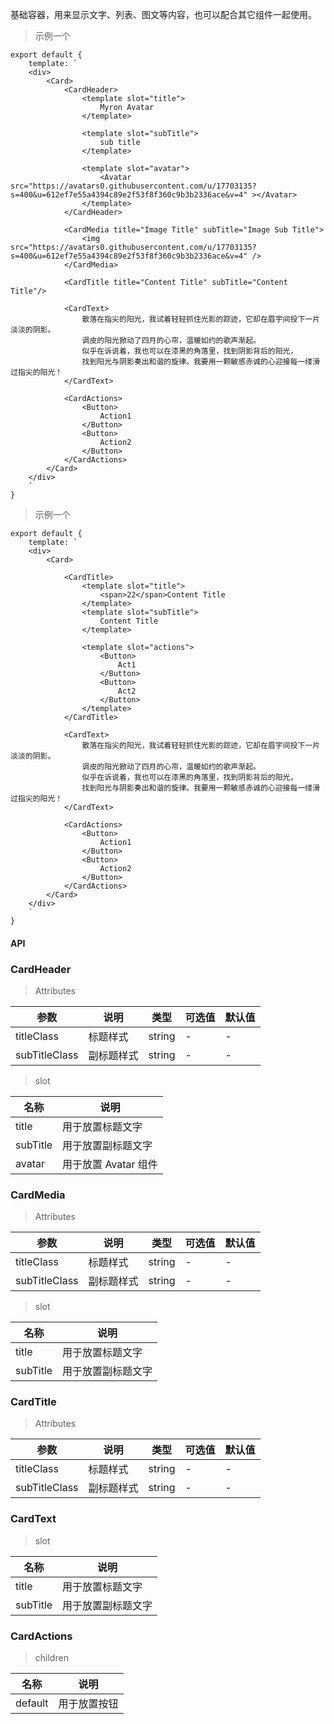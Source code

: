 基础容器，用来显示文字、列表、图文等内容，也可以配合其它组件一起使用。

> 示例一个

    export default {
        template: `
        <div>
            <Card>
                <CardHeader>
                    <template slot="title">
                        Myron Avatar
                    </template>

                    <template slot="subTitle">
                        sub title
                    </template>

                    <template slot="avatar">
                        <Avatar src="https://avatars0.githubusercontent.com/u/17703135?s=400&u=612ef7e55a4394c89e2f53f8f360c9b3b2336ace&v=4" ></Avatar>
                    </template>
                </CardHeader>

                <CardMedia title="Image Title" subTitle="Image Sub Title">
                    <img src="https://avatars0.githubusercontent.com/u/17703135?s=400&u=612ef7e55a4394c89e2f53f8f360c9b3b2336ace&v=4" />
                </CardMedia>

                <CardTitle title="Content Title" subTitle="Content Title"/>

                <CardText>
                    散落在指尖的阳光，我试着轻轻抓住光影的踪迹，它却在眉宇间投下一片淡淡的阴影。
                    调皮的阳光掀动了四月的心帘，温暖如约的歌声渐起。
                    似乎在诉说着，我也可以在漆黑的角落里，找到阴影背后的阳光，
                    找到阳光与阴影奏出和谐的旋律。我要用一颗敏感赤诚的心迎接每一缕滑过指尖的阳光！
                </CardText>

                <CardActions>
                    <Button>
                        Action1
                    </Button>
                    <Button>
                        Action2
                    </Button>
                </CardActions>
            </Card>
        </div>
        `
    }

> 示例一个

    export default {
        template: `
        <div>
            <Card>

                <CardTitle>
                    <template slot="title">
                        <span>22</span>Content Title
                    </template>
                    <template slot="subTitle">
                        Content Title
                    </template>

                    <template slot="actions">
                        <Button>
                            Act1
                        </Button>
                        <Button>
                            Act2
                        </Button>
                    </template>
                </CardTitle>

                <CardText>
                    散落在指尖的阳光，我试着轻轻抓住光影的踪迹，它却在眉宇间投下一片淡淡的阴影。
                    调皮的阳光掀动了四月的心帘，温暖如约的歌声渐起。
                    似乎在诉说着，我也可以在漆黑的角落里，找到阴影背后的阳光，
                    找到阳光与阴影奏出和谐的旋律。我要用一颗敏感赤诚的心迎接每一缕滑过指尖的阳光！
                </CardText>

                <CardActions>
                    <Button>
                        Action1
                    </Button>
                    <Button>
                        Action2
                    </Button>
                </CardActions>
            </Card>
        </div>
        `
    }

#### API

### CardHeader

> Attributes

参数 | 说明 | 类型 | 可选值 | 默认值
---|---|---|---|---
titleClass | 标题样式 | string | - | -
subTitleClass | 副标题样式 | string | - | -

> slot

名称 | 说明
---|---
title | 用于放置标题文字
subTitle | 用于放置副标题文字
avatar | 用于放置 Avatar 组件

### CardMedia

> Attributes

参数 | 说明 | 类型 | 可选值 | 默认值
---|---|---|---|---
titleClass | 标题样式 | string | - | -
subTitleClass | 副标题样式 | string | - | -

> slot

名称 | 说明
---|---
title | 用于放置标题文字
subTitle | 用于放置副标题文字

### CardTitle

> Attributes

参数 | 说明 | 类型 | 可选值 | 默认值
---|---|---|---|---
titleClass | 标题样式 | string | - | -
subTitleClass | 副标题样式 | string | - | -

### CardText

> slot

名称 | 说明
---|---
title | 用于放置标题文字
subTitle | 用于放置副标题文字

### CardActions

> children

名称 | 说明
---|---
default | 用于放置按钮
